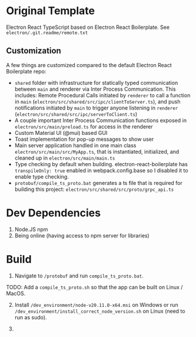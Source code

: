 # Original Template
Electron React TypeScript based on Electron React Boilerplate. See `electron/.git.readme/remote.txt`

## Customization
A few things are customized compared to the default Electron React Boilerplate repo:
* `shared` folder with infrastructure for statically typed communication between `main` and renderer via Inter Process Communication. This includes: Remote Procedural Calls initiated by `renderer` to call a function in `main` (`electron/src/shared/src/ipc/clientToServer.ts`), and push notifications initiated by `main` to trigger anyone listening in `renderer` (`electron/src/shared/src/ipc/serverToClient.ts`)
* A couple important Inter Process Communication functions exposed in `electron/src/main/preload.ts` for access in the renderer
* Custom Material UI (@mui) based GUI
* Toast implementation for pop-up messages to show user
* Main server application handled in one main class `electron/src/main/src/MyApp.ts`, that is instantiated, initialized, and cleaned up in `electron/src/main/main.ts`
* Type checking by default when building. electron-react-boilerplate has `transpileOnly: true` enabled in webpack.config.base so I disabled it to enable type checking.
* `protobuf/compile_ts_proto.bat` generates a ts file that is required for building this project: `electron/src/shared/src/proto/grpc_api.ts`

# Dev Dependencies
1. Node.JS npm
2. Being online (having access to npm server for libraries)

# Build
1. Navigate to `/protobuf` and run `compile_ts_proto.bat`.

TODO: Add a `compile_ts_proto.sh` so that the app can be built on Linux / MacOS.

2. Install `/dev_environment/node-v20.11.0-x64.msi` on Windows or run `/dev_environment/install_correct_node_version.sh` on Linux (need to run as sudo).

3. 
